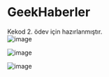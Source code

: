 # GeekHaberler
Kekod 2. ödev için hazırlanmıştır. <br>
![image](https://user-images.githubusercontent.com/83123957/132896336-1a28d6d8-1fe4-4912-ad4d-910cf6044c5c.png) <br>

![image](https://user-images.githubusercontent.com/83123957/132896496-82560713-926d-4688-99b1-bec59534ff37.png) <br>

![image](https://user-images.githubusercontent.com/83123957/132896558-30877898-2b7c-4878-bb32-8c96332e588f.png)
